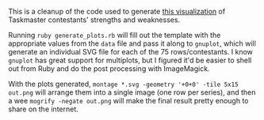 This is a cleanup of the code used to generate [this visualization](https://www.reddit.com/comments/153somz) of Taskmaster contestants' strengths and weaknesses.

Running `ruby generate_plots.rb` will fill out the template with the appropriate values from the `data` file and pass it along to `gnuplot`, which will generate an individual SVG file for each of the 75 rows/contestants. I know `gnuplot` has great support for multiplots, but I figured it'd be easier to shell out from Ruby and do the post processing with ImageMagick.

With the plots generated, `montage *.svg -geometry '+0+0' -tile 5x15 out.png` will arrange them into a single image (one row per series), and then a wee `mogrify -negate out.png` will make the final result pretty enough to share on the internet.
